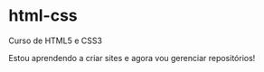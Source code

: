 # html-css
 Curso de HTML5 e CSS3

Estou aprendendo a criar sites e agora vou gerenciar repositórios!

